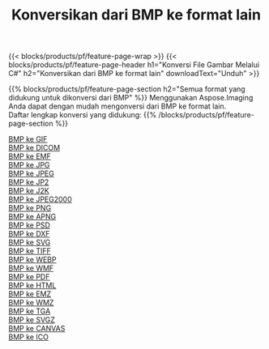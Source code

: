 ﻿---
title: Konversikan dari BMP ke format lain 
weight: 3920
url: /id/net/conversion/from/bmp 
lang: id
langdirlevel: 2
locales: zh-hans,ja,it,ru,de,es,fr,nl,id,lt,pl,pt,vi,tr,ko,zh-hant,ar,hi,th,sv,cs,uk,he
description: Menggunakan Aspose.Imaging Anda dapat dengan mudah mengonversi dari BMP ke format lain
---

{{< blocks/products/pf/feature-page-wrap >}}
{{< blocks/products/pf/feature-page-header h1="Konversi File Gambar Melalui C#" h2="Konversikan dari BMP ke format lain" downloadText="Unduh" >}}


{{% blocks/products/pf/feature-page-section  h2="Semua format yang didukung untuk dikonversi dari BMP" %}}
Menggunakan Aspose.Imaging Anda dapat dengan mudah mengonversi dari BMP ke format lain.
<br/>
Daftar lengkap konversi yang didukung:
{{% /blocks/products/pf/feature-page-section %}}
<div class="container-fluid productfamilypage bg-gray">
    <div class="convertypes bg-gray agp-content section">
        <div class="container">
		<div class="row other-converters">
		    <div class='col-md-2 other-converter remove-lp remove-rp'><a href="/imaging/id/net/conversion/bmp-to-gif" >BMP ke GIF</a></div><div class='col-md-2 other-converter remove-lp remove-rp'><a href="/imaging/id/net/conversion/bmp-to-dicom" >BMP ke DICOM</a></div><div class='col-md-2 other-converter remove-lp remove-rp'><a href="/imaging/id/net/conversion/bmp-to-emf" >BMP ke EMF</a></div><div class='col-md-2 other-converter remove-lp remove-rp'><a href="/imaging/id/net/conversion/bmp-to-jpg" >BMP ke JPG</a></div><div class='col-md-2 other-converter remove-lp remove-rp'><a href="/imaging/id/net/conversion/bmp-to-jpeg" >BMP ke JPEG</a></div><div class='col-md-2 other-converter remove-lp remove-rp'><a href="/imaging/id/net/conversion/bmp-to-jp2" >BMP ke JP2</a></div><div class='col-md-2 other-converter remove-lp remove-rp'><a href="/imaging/id/net/conversion/bmp-to-j2k" >BMP ke J2K</a></div><div class='col-md-2 other-converter remove-lp remove-rp'><a href="/imaging/id/net/conversion/bmp-to-jpeg2000" >BMP ke JPEG2000</a></div><div class='col-md-2 other-converter remove-lp remove-rp'><a href="/imaging/id/net/conversion/bmp-to-png" >BMP ke PNG</a></div><div class='col-md-2 other-converter remove-lp remove-rp'><a href="/imaging/id/net/conversion/bmp-to-apng" >BMP ke APNG</a></div><div class='col-md-2 other-converter remove-lp remove-rp'><a href="/imaging/id/net/conversion/bmp-to-psd" >BMP ke PSD</a></div><div class='col-md-2 other-converter remove-lp remove-rp'><a href="/imaging/id/net/conversion/bmp-to-dxf" >BMP ke DXF</a></div><div class='col-md-2 other-converter remove-lp remove-rp'><a href="/imaging/id/net/conversion/bmp-to-svg" >BMP ke SVG</a></div><div class='col-md-2 other-converter remove-lp remove-rp'><a href="/imaging/id/net/conversion/bmp-to-tiff" >BMP ke TIFF</a></div><div class='col-md-2 other-converter remove-lp remove-rp'><a href="/imaging/id/net/conversion/bmp-to-webp" >BMP ke WEBP</a></div><div class='col-md-2 other-converter remove-lp remove-rp'><a href="/imaging/id/net/conversion/bmp-to-wmf" >BMP ke WMF</a></div><div class='col-md-2 other-converter remove-lp remove-rp'><a href="/imaging/id/net/conversion/bmp-to-pdf" >BMP ke PDF</a></div><div class='col-md-2 other-converter remove-lp remove-rp'><a href="/imaging/id/net/conversion/bmp-to-html" >BMP ke HTML</a></div><div class='col-md-2 other-converter remove-lp remove-rp'><a href="/imaging/id/net/conversion/bmp-to-emz" >BMP ke EMZ</a></div><div class='col-md-2 other-converter remove-lp remove-rp'><a href="/imaging/id/net/conversion/bmp-to-wmz" >BMP ke WMZ</a></div><div class='col-md-2 other-converter remove-lp remove-rp'><a href="/imaging/id/net/conversion/bmp-to-tga" >BMP ke TGA</a></div><div class='col-md-2 other-converter remove-lp remove-rp'><a href="/imaging/id/net/conversion/bmp-to-svgz" >BMP ke SVGZ</a></div><div class='col-md-2 other-converter remove-lp remove-rp'><a href="/imaging/id/net/conversion/bmp-to-canvas" >BMP ke CANVAS</a></div><div class='col-md-2 other-converter remove-lp remove-rp'><a href="/imaging/id/net/conversion/bmp-to-ico" >BMP ke ICO</a></div>
                </div>
        </div>
    </div>
</div>
<br/>

